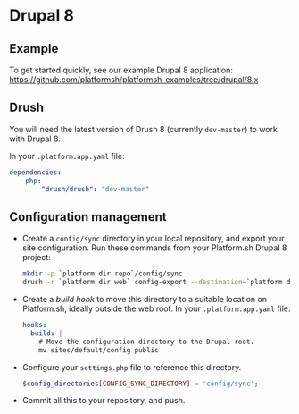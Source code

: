 # Drupal 8

## Example

To get started quickly, see our example Drupal 8 application:
https://github.com/platformsh/platformsh-examples/tree/drupal/8.x

## Drush

You will need the latest version of Drush 8 (currently `dev-master`) to work with Drupal 8.

In your `.platform.app.yaml` file:

```yaml
dependencies:
    php:
        "drush/drush": "dev-master"
```

## Configuration management

* Create a `config/sync` directory in your local repository, and export your site configuration. Run these commands from your Platform.sh Drupal 8 project:

  ```bash
  mkdir -p `platform dir repo`/config/sync
  drush -r `platform dir web` config-export --destination=`platform dir repo`/config/sync
  ```

* Create a *build hook* to move this directory to a suitable location on Platform.sh, ideally outside the web root. In your `.platform.app.yaml` file:

  ```yaml
  hooks:
    build: |
      # Move the configuration directory to the Drupal root.
      mv sites/default/config public
  ```

* Configure your `settings.php` file to reference this directory.

  ```php
  $config_directories[CONFIG_SYNC_DIRECTORY] = 'config/sync';
  ```

* Commit all this to your repository, and push.

